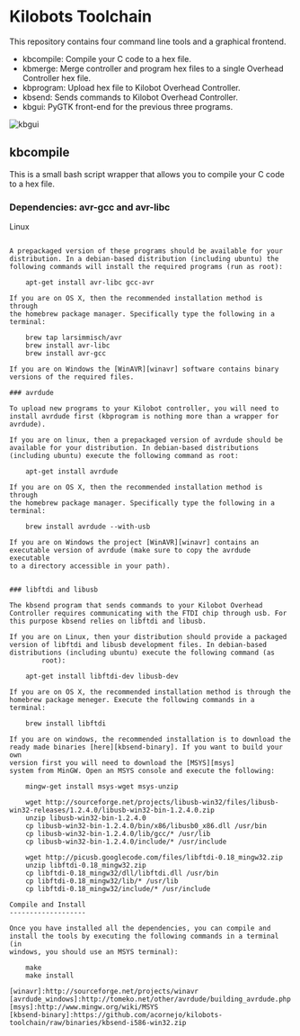 Kilobots Toolchain
==================

This repository contains four command line tools and a graphical
frontend.

* kbcompile: Compile your C code to a hex file.
* kbmerge: Merge controller and program hex files to a single Overhead Controller hex file.
* kbprogram: Upload hex file to Kilobot Overhead Controller.
* kbsend: Sends commands to Kilobot Overhead Controller.
* kbgui: PyGTK front-end for the previous three programs.

![kbgui](https://raw.github.com/acornejo/kilobots-toolchain/docs/scr.png "kbgui Screenshot")

kbcompile
----------

This is a small bash script wrapper that allows you to compile your C
code to a hex file.

### Dependencies: avr-gcc and avr-libc

Linux
~~~~~

A prepackaged version of these programs should be available for your
distribution. In a debian-based distribution (including ubuntu) the
following commands will install the required programs (run as root):

    apt-get install avr-libc gcc-avr

If you are on OS X, then the recommended installation method is through
the homebrew package manager. Specifically type the following in a
terminal:

    brew tap larsimmisch/avr
    brew install avr-libc
    brew install avr-gcc

If you are on Windows the [WinAVR][winavr] software contains binary
versions of the required files. 

### avrdude

To upload new programs to your Kilobot controller, you will need to
install avrdude first (kbprogram is nothing more than a wrapper for
avrdude).

If you are on linux, then a prepackaged version of avrdude should be
available for your distribution. In debian-based distributions
(including ubuntu) execute the following command as root:

    apt-get install avrdude

If you are on OS X, then the recommended installation method is through
the homebrew package manager. Specifically type the following in a
terminal:

    brew install avrdude --with-usb

If you are on Windows the project [WinAVR][winavr] contains an
executable version of avrdude (make sure to copy the avrdude executable
to a directory accessible in your path).


### libftdi and libusb

The kbsend program that sends commands to your Kilobot Overhead
Controller requires communicating with the FTDI chip through usb. For
this purpose kbsend relies on libftdi and libusb.

If you are on Linux, then your distribution should provide a packaged
version of libftdi and libusb development files. In debian-based
distributions (including ubuntu) execute the following command (as
        root):

    apt-get install libftdi-dev libusb-dev

If you are on OS X, the recommended installation method is through the
homebrew package meneger. Execute the following commands in a terminal:

    brew install libftdi

If you are on windows, the recommended installation is to download the
ready made binaries [here][kbsend-binary]. If you want to build your own
version first you will need to download the [MSYS][msys]
system from MinGW. Open an MSYS console and execute the following:

    mingw-get install msys-wget msys-unzip

    wget http://sourceforge.net/projects/libusb-win32/files/libusb-win32-releases/1.2.4.0/libusb-win32-bin-1.2.4.0.zip
    unzip libusb-win32-bin-1.2.4.0
    cp libusb-win32-bin-1.2.4.0/bin/x86/libusb0_x86.dll /usr/bin
    cp libusb-win32-bin-1.2.4.0/lib/gcc/* /usr/lib
    cp libusb-win32-bin-1.2.4.0/include/* /usr/include

    wget http://picusb.googlecode.com/files/libftdi-0.18_mingw32.zip
    unzip libftdi-0.18_mingw32.zip
    cp libftdi-0.18_mingw32/dll/libftdi.dll /usr/bin
    cp libftdi-0.18_mingw32/lib/* /usr/lib
    cp libftdi-0.18_mingw32/include/* /usr/include

Compile and Install
-------------------

Once you have installed all the dependencies, you can compile and
install the tools by executing the following commands in a terminal (in
windows, you should use an MSYS terminal):

    make
    make install

[winavr]:http://sourceforge.net/projects/winavr
[avrdude_windows]:http://tomeko.net/other/avrdude/building_avrdude.php
[msys]:http://www.mingw.org/wiki/MSYS
[kbsend-binary]:https://github.com/acornejo/kilobots-toolchain/raw/binaries/kbsend-i586-win32.zip 
